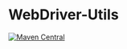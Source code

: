 # WebDriver-Utils

[![Maven Central](https://maven-badges.herokuapp.com/maven-central/com.github.metalloid-project/webdriver-utils/badge.svg)](https://maven-badges.herokuapp.com/maven-central/com.github.metalloid-project/webdriver-utils)
